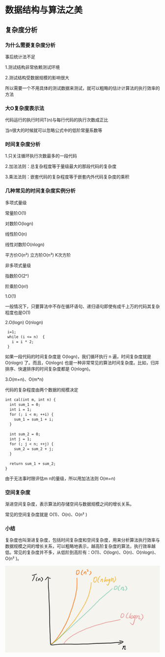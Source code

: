 # 数据结构与算法之美



## 复杂度分析

### 为什么需要复杂度分析

事后统计法不足

1.测试结构非常依赖测试环境

2.测试结构受数据规模的影响很大

所以需要一个不用具体的测试数据来测试，就可以粗略的估计计算法的执行效率的方法



### 大O复杂度表示法

代码运行的执行时间T(n)与每行代码的执行次数成正比

当n很大的时候就可以忽略公式中的低阶常量系数等



### 时间复杂度分析

1.只关注循环执行次数最多的一段代码

2.加法法则：总复杂程度等于量级最大的那段代码的复杂度

3.乘法法则：嵌套代码的复杂程度等于嵌套内外代码复杂度的乘积



### 几种常见的时间复杂度实例分析

多项式量级

常量阶O(1)

对数阶O(logn)

线性阶O(n)

线性对数阶O(nlogn)

平方价O(n²) 立方阶O(n³) K次方阶



非多项式量级

指数阶O(2ⁿ)

阶乘阶O(n!)



1.O(1) 

一般情况下，只要算法中不存在循环语句、递归语句即使有成千上万的代码其复杂程度也是O(1)

2.O(logn) O(nlogn)

```
 i=1;
 while (i <= n)  {
   i = i * 2;
 }
```

如果一段代码的时间复杂度是 O(logn)，我们循环执行 n 遍，时间复杂度就是 O(nlogn) 了。而且，O(nlogn) 也是一种非常常见的算法时间复杂度。比如，归并排序、快速排序的时间复杂度都是 O(nlogn)。

3.O(m+n)、O(m*n)

代码的复杂程度由两个数据的规模决定

```
int cal(int m, int n) {
  int sum_1 = 0;
  int i = 1;
  for (; i < m; ++i) {
    sum_1 = sum_1 + i;
  }

  int sum_2 = 0;
  int j = 1;
  for (; j < n; ++j) {
    sum_2 = sum_2 + j;
  }

  return sum_1 + sum_2;
}
```

由于无法事时限评估m n的量级，所以用加法法则 O(m+n) 



### 空间复杂度

渐进空间复杂度，表示算法的存储空间与数据规模之间的增长关系。

常见的空间复杂度就是 O(1)、O(n)、O(n² )



### 小结

复杂度也叫渐进复杂度，包括时间复杂度和空间复杂度，用来分析算法执行效率与数据规模之间的增长关系，可以粗略地表示，越高阶复杂度的算法，执行效率越低。常见的复杂度并不多，从低阶到高阶有：O(1)、O(logn)、O(n)、O(nlogn)、O(n²  )。

![](img\497a3f120b7debee07dc0d03984faf04.jpg)
